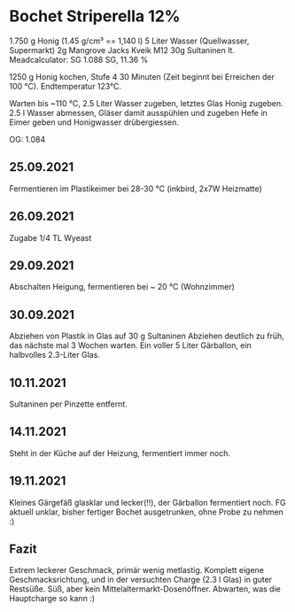 # Bochet Striperella 12% 
1.750 g Honig (1.45 g/cm³ == 1,140 l)
   5  Liter Wasser  (Quellwasser, Supermarkt)
  2g Mangrove Jacks Kveik M12
  30g Sultaninen
 lt. Meadcalculator: SG 1.088 SG, 11.36 %


1250 g Honig kochen, Stufe 4 30 Minuten (Zeit beginnt bei Erreichen der 100 °C). Endtemperatur 123°C.

Warten bis ~110 °C, 2.5 Liter Wasser zugeben, letztes Glas Honig zugeben.
2.5 l Wasser abmessen, Gläser damit  ausspühlen und zugeben
Hefe in Eimer geben und Honigwasser drübergiessen.

OG: 1.084

## 25.09.2021
Fermentieren im Plastikeimer bei 28-30 °C (inkbird, 2x7W Heizmatte)

## 26.09.2021
Zugabe 1/4 TL Wyeast 
 
 ## 29.09.2021
Abschalten Heigung, fermentieren bei ~ 20 °C (Wohnzimmer)

 ## 30.09.2021
 Abziehen von Plastik in Glas auf 30 g Sultaninen
 Abziehen deutlich zu früh, das nächste mal 3 Wochen warten.
 Ein voller 5 Liter Gärballon, ein halbvolles 2.3-Liter Glas.
 
 ## 10.11.2021
 Sultaninen per Pinzette entfernt.
 
 ## 14.11.2021
 Steht in der Küche auf der Heizung, fermentiert immer noch.
 
 ## 19.11.2021
 Kleines Gärgefäß glasklar und lecker(!!), der Gärballon fermentiert noch.
 FG aktuell unklar, bisher fertiger Bochet ausgetrunken, ohne Probe zu nehmen :)
 
 
 ## Fazit 
 Extrem leckerer Geschmack, primär wenig metlastig. Komplett eigene Geschmacksrichtung, und in der versuchten Charge (2.3 l Glas) in guter Restsüße.
 Süß, aber kein Mittelaltermarkt-Dosenöffner.
 Abwarten, was die Hauptcharge so kann :)
 
